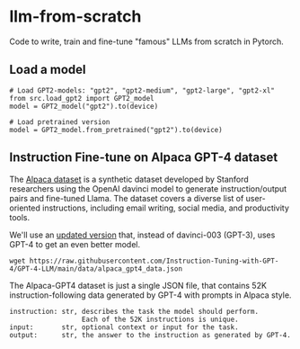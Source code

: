 # llm-from-scratch
Code to write, train and fine-tune "famous" LLMs from scratch in Pytorch.

## Load a model
```
# Load GPT2-models: "gpt2", "gpt2-medium", "gpt2-large", "gpt2-xl"
from src.load_gpt2 import GPT2_model
model = GPT2_model("gpt2").to(device)

# Load pretrained version
model = GPT2_model.from_pretrained("gpt2").to(device)
```

## Instruction Fine-tune on Alpaca GPT-4 dataset
The [Alpaca dataset](https://github.com/tatsu-lab/stanford_alpaca/tree/main) is a synthetic dataset developed by Stanford researchers using the OpenAI davinci model to generate instruction/output pairs and fine-tuned Llama. The dataset covers a diverse list of user-oriented instructions, including email writing, social media, and productivity tools.

We'll use an [updated version]((https://github.com/Instruction-Tuning-with-GPT-4/GPT-4-LLM)) that, instead of davinci-003 (GPT-3), uses GPT-4 to get an even better model.
```
wget https://raw.githubusercontent.com/Instruction-Tuning-with-GPT-4/GPT-4-LLM/main/data/alpaca_gpt4_data.json
```
The Alpaca-GPT4 dataset is just a single JSON file, that contains 52K instruction-following data generated by GPT-4 with prompts in Alpaca style. 
```
instruction: str, describes the task the model should perform. 
                  Each of the 52K instructions is unique.
input:       str, optional context or input for the task.
output:      str, the answer to the instruction as generated by GPT-4.
```


